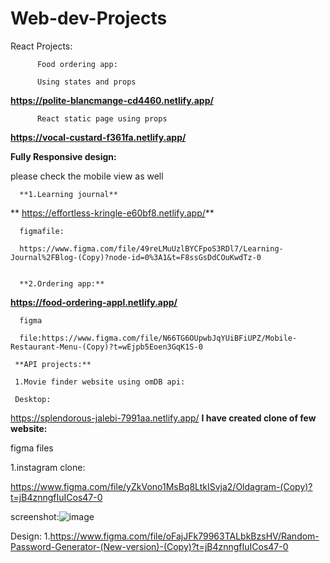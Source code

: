 # Web-dev-Projects

React Projects:

          Food ordering app:

          Using states and props

**https://polite-blancmange-cd4460.netlify.app/**

          React static page using props

**https://vocal-custard-f361fa.netlify.app/**


**Fully Responsive design:**

please check the mobile view as well

      **1.Learning journal**
** https://effortless-kringle-e60bf8.netlify.app/**

      figmafile:

      https://www.figma.com/file/49reLMuUzlBYCFpoS3RDl7/Learning-Journal%2FBlog-(Copy)?node-id=0%3A1&t=F8ssGsDdCOuKwdTz-0


      **2.Ordering app:**
**https://food-ordering-appl.netlify.app/**

      figma

      file:https://www.figma.com/file/N66TG6OUpwbJqYUiBFiUPZ/Mobile-Restaurant-Menu-(Copy)?t=wEjpb5Eoen3GqK1S-0

     **API projects:**

     1.Movie finder website using omDB api:

     Desktop:

https://splendorous-jalebi-7991aa.netlify.app/
**I have created clone of few website:**

figma files

1.instagram clone:

https://www.figma.com/file/yZkVono1MsBq8LtkISvja2/Oldagram-(Copy)?t=jB4znngfIuICos47-0

screenshot:![image](https://user-images.githubusercontent.com/121917455/212187424-5b3805e4-97a3-423f-9683-a665b0964aa1.png)





























Design:
1.https://www.figma.com/file/oFajJFk79963TALbkBzsHV/Random-Password-Generator-(New-version)-(Copy)?t=jB4znngfIuICos47-0

